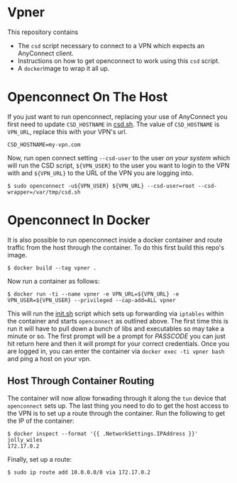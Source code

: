 # Vpner
This repository contains

  * The `csd` script necessary to connect to a VPN which expects an AnyConnect client.
  * Instructions on how to get openconnect to work using this `csd` script.
  * A `docker`image to wrap it all up.

# Openconnect On The Host
If you just want to run openconnect, replacing your use of AnyConnect you first need to
update `CSD_HOSTNAME` in [csd.sh](csd.sh). The value of
`CSD_HOSTNAME` is `VPN_URL`, replace this with your VPN's url.
```
CSD_HOSTNAME=my-vpn.com
```
Now, run open connect setting `--csd-user` to the user _on your system_ which will run
the CSD script, `${VPN_USER}` to the user you want to login to the VPN with and `${VPN_URL}`
to the URL of the VPN you are logging into.
```
$ sudo openconnect -u${VPN_USER} ${VPN_URL} --csd-user=root --csd-wrapper=/var/tmp/csd.sh
```

# Openconnect In Docker
It is also possible to run openconnect inside a docker container and route traffic from the
host through the container. To do this first build this repo's image.

```
$ docker build --tag vpner .
```

Now run a container as follows:

```
$ docker run -ti --name vpner -e VPN_URL=${VPN_URL} -e VPN_USER=${VPN_USER} --privileged --cap-add=ALL vpner
```

This will run the [init.sh](init.sh) script which sets up forwarding via `iptables` within
the container and starts `openconnect` as outlined above. The first time this is run it will
have to pull down a bunch of libs and executables so may take a minute or so. The first
prompt will be a prompt for _PASSCODE_ you can just hit return here and then it will prompt
for your correct credentials. Once you are logged in, you can enter the container via
`docker exec -ti vpner bash` and ping a host on your vpn.

## Host Through Container Routing
The container will now allow forwading through it along the `tun` device that `openconnect`
sets up. The last thing you need to do to get the host access to the VPN is to set up a
route through the container. Run the following to get the IP of the container:

```
$ docker inspect --format '{{ .NetworkSettings.IPAddress }}' jolly_wiles
172.17.0.2
```
Finally, set up a route:

```
$ sudo ip route add 10.0.0.0/8 via 172.17.0.2
```
